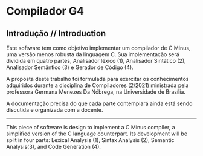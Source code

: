 # Compilador G4

## Introdução // Introduction
Este software tem como objetivo implementar um compilador de C Minus, uma versão menos robusta da linguagem C. Sua implementação será dividida em quatro partes, Analisador léxico (1), Analisador Sintático (2), Analisador Semântico (3) e Gerador de Código (4).

A proposta deste trabalho foi formulada para exercitar os conhecimentos adquiridos durante a disciplina de Compiladores (2/2021) ministrada pela professora Germana Menezes Da Nóbrega, na Universidade de Brasília.

A documentação precisa do que cada parte contemplará ainda está sendo discutida e organizada com a docente.

---

This piece of software is design to implement a C Minus compiler, a simplified version of the C language counterpart. Its development will be split in four parts: Lexical Analysis (1), Sintax Analysis (2), Semantic Analysis(3), and Code Generation (4).

